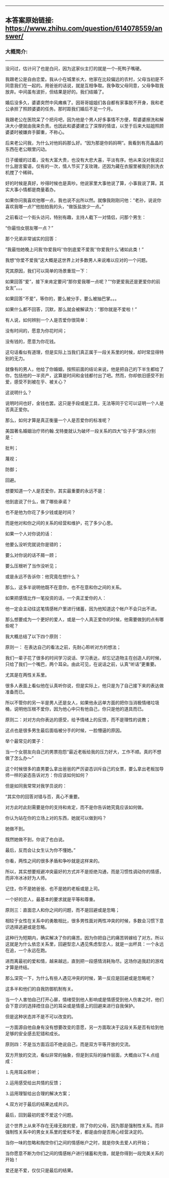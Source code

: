 ----------------------------------------
## 本答案原始链接: https://www.zhihu.com/question/614078559/answer/
### 大概简介: 
----------------------------------------
没问过，估计问了也是白问，因为这家伙主打的就是一个–死鸭子嘴硬。

我跟老公是自由恋爱。我从小在城里长大，他家在比较偏远的农村，父母当初是不同意我们在一起的。用爸爸的话说，就是互相争取。我争取父母同意，父母争取我放弃。中间虽有波折，但结果是好的。我们结婚了。

婚后没多久，婆婆突然中风瘫痪了。因哥哥姐姐们各自都有家事脱不开身，我和老公承担了照顾婆婆的任务。那时距我们婚后不足一个月。

我跟老公在医院呆了个把月吧，因为他是个男人好多事情不方便，帮婆婆擦洗和解决大小便就由我来负责。也因此和婆婆建立了深厚的情谊，以至于后来大姑姐照顾婆婆时被嫌弃手脚重，不称心。

后来老公问我，为什么对他妈妈那么好。“因为那是你妈妈啊”。我看到有亮晶晶的东西在老公眼里闪动。

日子缓缓的过着，没有大富大贵，也没有大悲大喜，平淡有序。他从来没对我说过什么甜言蜜语，仅有的一次，情人节买了支玫瑰，还因为藏在衣服里被我扔到洗衣机搅了个稀碎。

好的时候是真好，吵得时候也是真吵。他说家里大事他说了算，小事我说了算。其实大事小情都是商量着办。

如果你问我喜欢他哪一点，我也说不出所以然。就像我刚刚问他：“老孙，说说你喜欢我哪一点?”他拍拍我的头，“做饭盐放少一点。”

之前看过一个街头访问，特别有趣，主持人截下一对情侣，问那个男生：


“你最怕女朋友哪一点？”


那个兄弟非常诚实的回答：


“我最怕她晚上问我‘你爱我吗’‘你到底爱不爱我’’你爱我什么’诸如此类！”

我想“你爱不爱我”这大概是这世界上对多数男人来说难以应对的一个问题。

究其原因，我们可以简单的场景重现一下：

如果回答“爱”，接下来肯定要问“那你爱我哪一点呢？”“你更爱我还是更爱你的前女友”。。。

如果回答“不爱”，等你的，要么被分手，要么被抽巴掌。。。

如果什么都不回答，沉默，那么就会被解读为：“那你就是不爱啦！”


有人说，如何辨别一个人是否爱你很简单：


没有时间的，愿意为你花时间；


没有钱的，愿意为你花钱。

这句话看似有道理，但是实际上当我们真正属于一段关系里的时候，却时常显得特别的无力。

就像有的男人，他给了你婚姻，按照前面的结论来说，他是把自己的下半生都给了你，包括他的一半资产，这算是时间和金钱都付出了吧。然而，你却依旧感受不到爱，感受不到被在乎、被关心？

这说明什么？

说明时间也好，金钱也罢。这只是手段或是工具，无法等同于它可以证明一个人是否真正爱你。

那么，如何才算是真正衡量一个人是否爱你的标准呢？

美国著名婚姻治疗师约翰.戈特曼就认为破坏一段关系的四大“侩子手”源头分别是：


批判；


蔑视；


防御；


回避。

想要知道一个人是否爱你，其实最重要的永远不是：

他到底说了什么，做了哪些承诺？

也不是他为你花了多少钱或是时间？

而是他对和你之间的关系的经营和维护，花了多少心思。

如果一个人对你说的话：

他要么没听完就说你是错的；

要么对你说的话不屑一顾；

要么压根听了当作没听见；

或是永远不告诉你：他究竟在想什么？

那么，这多半说明他既不在意你，也不在意和你之间的关系。

如果把感情比作一笔投资的话，一个真正爱你的人：

他一定会主动往这笔情感帐户里进行储蓄，因为他知道这个帐户不会只出不进。

那么想要成为一个更好的爱人，或是一个人真正爱你的时候，他需要做到的点有哪些呢？

我大概总结了以下四个原则：


原则一： 在表达自己的看法之前，先耐心聆听对方的想法；

我们一辈子花了很多的时间学习说话、学习表达，却忘记造物主在创造人的时候，只给了我们一个嘴巴，两个耳朵。由此可见，在说话之前，认真“听话”更重要。

尤其是在两性关系里。

很多人表面上看似他在认真听你说，但是实际上，他只是为了自己接下来的表达做准备而已。

所以不管你的另一半是男人还是女人，如果他永远单方面的把你当消极情绪垃圾桶，说明他压根不爱你，因为他心中只有他自己，你只是他的道具而已。


原则二：对对方向你表达的感受，给予情绪上的反馈，而不是理性的说教；

这点也是很多男生最后面临被分手的时候，一脸懵逼的原因。

举个最常见的栗子：

当一个女朋友向自己的男票抱怨“最近老板给我的压力好大，工作不顺。真的不想做了怎么办～”

这个时候很多的直男要么拿出爸爸的严厉姿态训斥自己的女票，要么拿出老板加导师一样的姿态告诉对方：你应该如何如何？

但是如同我常常对我学员说的：

“其实你的回答对错与否，真心不重要。

对方此时此刻需要是你的支持和肯定，而不是你告诉她究竟应该如何做。

你认为站在你的立场上对的东西，她就可以做到吗？

她做不到。

既然她做不到，你说了也白说。

最后，反而会让女生认为你不懂她。”

你看，两性之间的很多矛盾和争吵就是这样来的。

所以，其实想要规避冲突最好的方式并不是拒绝沟通，而是习惯性调动你的情感，而非冷冰冰好为人师。

记住，你不是她爸爸、也不是她的老板或是上司。

一个好的恋人，最基本的要求就是平等和尊重。


原则三：直面恋人和你之间的问题，而不是回避或是忽略；

相较于女性在关系中的勇敢相比，很多男性面对两性冲突的时候，多数会习惯下意识选择逃避或是忽略。

这种行为短期内，确实解决了你的痛苦。因为你把自己的痛苦转嫁给了对方。所以这就是为什么依恋关系里，回避型恋人遇见焦虑型恋人，就是一出杯具：一个永远在追，一个永远在跑。

进而离最初的爱和情，越来越远，直到把一段感情消耗殆尽。这场你追我赶的游戏才算是终结。




那么深究一下，为什么有些人遇见冲突的时候，第一反应是回避或是忽略呢？

这多半和他们的自我防御机制有关。

当一个人害怕自己打开心扉，情绪受到他人影响或是情感受到他人伤害之时，他们会下意识的选择捂住自己的耳朵或是情感上的回避来进行自我保护。

但是这种状态并不是不可以改变的。

一方面源自他自身有没有想要改变的意愿，另一方面取决于这段关系是否有给到他足够的安全感去犯错和成长。

原则四：不是当方面滔滔不绝说自己，而是双方平等开放的交流。

双方开放的交流，看似非常的抽象，但是到实际的操作层面，大概由以下⒋点组成：


⒈先用耳朵聆听；


⒉运用感受给出共情的反馈；


⒊运用理智给出合理的解决方案；


⒋双方对于最后的结果达成共识。

最后，回到最初的爱不爱这个问题。

这个世界上从来不存在无缘无故的爱，除了你的父母，因为那是强制性关系。而非强制性关系中的男女关系里的爱和不爱，都是由你是否用心经营决定的。

当你一味的忽略和掏空你们之间的情感帐户之时，就是你失去爱人的开始；

当你愿意不断为你们之间的情感帐户进行储蓄和充值，就是你得到一段完美关系的开始！

爱还是不爱，仅仅只是最后的结果。
